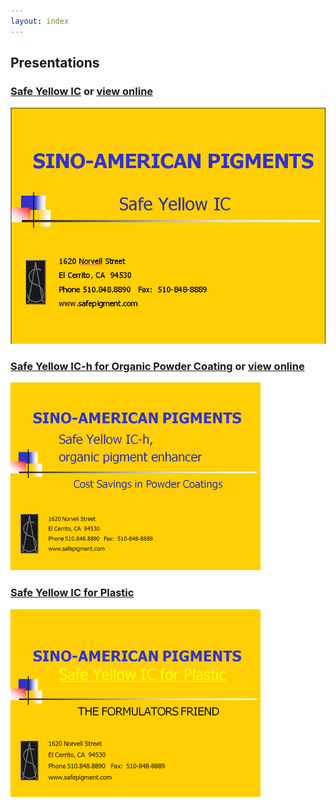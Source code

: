 ```yaml
---
layout: index
---
```



## Presentations

###   [Safe Yellow IC](./files/docs/safeyellowic.ppt) or [view online](http://show.zoho.com/public/sirrice/safeyellowic-ppt1)

[![safe yellow ic](./files/docs/safeyellowic.png)](./files/docs/safeyellowic.ppt)

### [Safe Yellow IC-h for Organic Powder Coating](./filesdocs/powdercoating.ppt) or [view online](http://show.zoho.com/public/sirrice/powdercoating-ppt1)

[![powder coating](./files/docs/powdercoating.png)](./files/docs/powdercoating.ppt)

### [Safe Yellow IC for Plastic](./docs/syicforplastic.ppt)

[![syic for plastic](./files/docs/syicforplastic.png)](./files/docs/syicforplastic.ppt)


